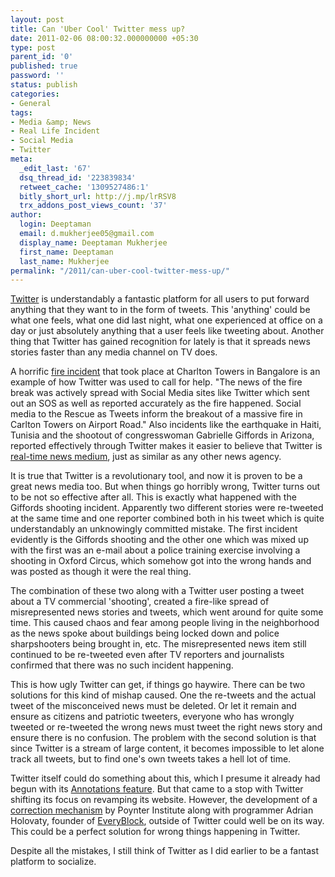 ```yaml
---
layout: post
title: Can 'Uber Cool' Twitter mess up?
date: 2011-02-06 08:00:32.000000000 +05:30
type: post
parent_id: '0'
published: true
password: ''
status: publish
categories:
- General
tags:
- Media &amp; News
- Real Life Incident
- Social Media
- Twitter
meta:
  _edit_last: '67'
  dsq_thread_id: '223839834'
  retweet_cache: '1309527486:1'
  bitly_short_url: http://j.mp/lrRSV8
  trx_addons_post_views_count: '37'
author:
  login: Deeptaman
  email: d.mukherjee05@gmail.com
  display_name: Deeptaman Mukherjee
  first_name: Deeptaman
  last_name: Mukherjee
permalink: "/2011/can-uber-cool-twitter-mess-up/"
---
```

<p><a href="http://twitter.com/">Twitter</a> is understandably a fantastic platform for all users to put forward anything that they want to in the form of tweets. This 'anything' could be what one feels, what one did last night, what one experienced at office on a day or just absolutely anything that a user feels like tweeting about. Another thing that Twitter has gained recognition for lately is that it spreads news stories faster than any media channel on TV does. </p>
<p>A horrific <a href="http://www.mybangalore.com/article/0210/breaking-news-fire-in-carlton-towers-no-deaths-5-seriously-injured.html">fire incident</a> that took place at Charlton Towers in Bangalore is an example of how Twitter was used to call for help. "The news of the fire break was actively spread with Social Media sites like Twitter which sent out an SOS as well as reported accurately as the fire happened. Social media to the Rescue as Tweets inform the breakout of a massive fire in Carlton Towers on Airport Road." Also incidents like the earthquake in Haiti, Tunisia and the shootout of congresswoman Gabrielle Giffords in Arizona, reported effectively through Twitter makes it easier to believe that Twitter is <a href="http://gigaom.com/2010/09/08/like-it-or-not-twitter-has-become-a-media-outlet/">real-time news medium</a>, just as similar as any other news agency.</p>

<p>It is true that Twitter is a revolutionary tool, and now it is proven to be a great news media too. But when things go horribly wrong, Twitter turns out to be not so effective after all. This is exactly what happened with the Giffords shooting incident. Apparently two different stories were re-tweeted at the same time and one reporter combined both in his tweet which is quite understandably an unknowingly committed mistake. The first incident evidently is the Giffords shooting and the other one which was mixed up with the first was an e-mail about a police training exercise involving a shooting in Oxford Circus, which somehow got into the wrong hands and was posted as though it were the real thing. </p>
<p>The combination of these two along with a Twitter user posting a tweet about a TV commercial 'shooting', created a fire-like spread of misrepresented news stories and tweets, which went around for quite some time. This caused chaos and fear among people living in the neighborhood as the news spoke about buildings being locked down and police sharpshooters being brought in, etc. The misrepresented news item still continued to be re-tweeted even after TV reporters and journalists confirmed that there was no such incident happening. </p>
<p>This is how ugly Twitter can get, if things go haywire. There can be two solutions for this kind of mishap caused. One the re-tweets and the actual tweet of the misconceived news must be deleted. Or let it remain and ensure as citizens and patriotic tweeters, everyone who has wrongly tweeted or re-tweeted the wrong news must tweet the right news story and ensure there is no confusion. The problem with the second solution is that since Twitter is a stream of large content, it becomes impossible to let alone track all tweets, but to find one's own tweets takes a hell lot of time.</p>
<p>Twitter itself could do something about this, which I presume it already had begun with its <a href="http://dev.twitter.com/pages/annotations_overview">Annotations feature</a>. But that came to a stop with Twitter shifting its focus on revamping its website. However, the development of a <a href="http://www.quora.com/How-might-a-Twitter-correction-tool-work">correction mechanism</a> by Poynter Institute along with programmer Adrian Holovaty, founder of <a href="http://www.everyblock.com/">EveryBlock</a>, outside of Twitter could well be on its way. This could be a perfect solution for wrong things happening in Twitter. </p>
<p>Despite all the mistakes, I still think of Twitter as I did earlier to be a fantast platform to socialize.</p>
